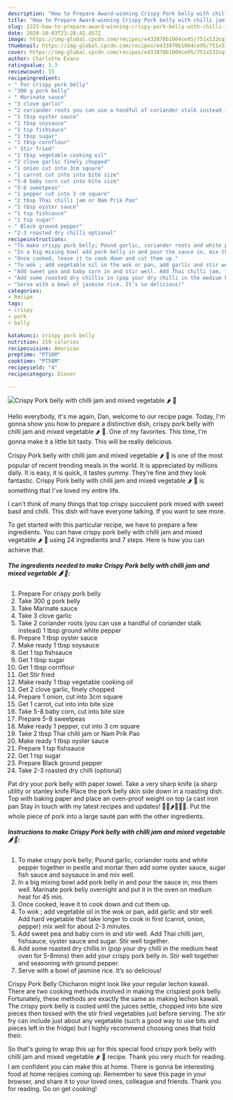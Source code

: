 ```yaml
---
description: "How to Prepare Award-winning Crispy Pork belly with chilli jam and mixed vegetable 🌶 🐽"
title: "How to Prepare Award-winning Crispy Pork belly with chilli jam and mixed vegetable 🌶 🐽"
slug: 2225-how-to-prepare-award-winning-crispy-pork-belly-with-chilli-jam-and-mixed-vegetable
date: 2020-10-03T23:28:42.457Z
image: https://img-global.cpcdn.com/recipes/e433870b1004ce95/751x532cq70/crispy-pork-belly-with-chilli-jam-and-mixed-vegetable-🌶-🐽-recipe-main-photo.jpg
thumbnail: https://img-global.cpcdn.com/recipes/e433870b1004ce95/751x532cq70/crispy-pork-belly-with-chilli-jam-and-mixed-vegetable-🌶-🐽-recipe-main-photo.jpg
cover: https://img-global.cpcdn.com/recipes/e433870b1004ce95/751x532cq70/crispy-pork-belly-with-chilli-jam-and-mixed-vegetable-🌶-🐽-recipe-main-photo.jpg
author: Charlotte Evans
ratingvalue: 3.3
reviewcount: 15
recipeingredient:
- " For crispy pork belly"
- "300 g pork belly"
- " Marinate sauce"
- "3 clove garlic"
- "2 coriander roots you can use a handful of coriander stalk instead 1 tbsp ground white pepper"
- "1 tbsp oyster sauce"
- "1 tbsp soysauce"
- "1 tsp fishsauce"
- "1 tbsp sugar"
- "1 tbsp cornflour"
- " Stir fried"
- "1 tbsp vegetable cooking oil"
- "2 clove garlic finely chopped"
- "1 onion cut into 3cm square"
- "1 carrot cut into into bite size"
- "5-8 baby corn cut into bite size"
- "5-8 sweetpeas"
- "1 pepper cut into 3 cm square"
- "2 tbsp Thai chilli jam or Nam Prik Pao"
- "1 tbsp oyster sauce"
- "1 tsp fishsauce"
- "1 tsp sugar"
- " Black ground pepper"
- "2-3 roasted dry chilli optional"
recipeinstructions:
- "To make crispy pork belly; Pound garlic, coriander roots and white pepper together in pestle and mortar then add some oyster sauce, sugar fish sauce and soysauce in and mix well."
- "In a big mixing bowl add pork belly in and pour the sauce in, mix them well. Marinate pork belly overnight and put it in the oven on medium heat for 45 min."
- "Once cooked, leave it to cook down and cut them up."
- "To wok ; add vegetable oil in the wok or pan, add garlic and stir well. Add hard vegetable that take longer to cook in first (carrot, onion, pepper) mix well for about 2-3 minutes."
- "Add sweet pea and baby corn in and stir well. Add Thai chilli jam, fishsauce, oyster sauce and sugar. Stir well together."
- "Add some roasted dry chillis in (pop your dry chilli in the medium heat oven for 5-8mins) then add your crispy pork belly in. Stir well together and seasoning with ground pepper."
- "Serve with a bowl of jasmine rice. It’s so delicious!"
categories:
- Recipe
tags:
- crispy
- pork
- belly

katakunci: crispy pork belly 
nutrition: 219 calories
recipecuisine: American
preptime: "PT16M"
cooktime: "PT58M"
recipeyield: "4"
recipecategory: Dinner

---
```



![Crispy Pork belly with chilli jam and mixed vegetable 🌶 🐽](https://img-global.cpcdn.com/recipes/e433870b1004ce95/751x532cq70/crispy-pork-belly-with-chilli-jam-and-mixed-vegetable-🌶-🐽-recipe-main-photo.jpg)

Hello everybody, it's me again, Dan, welcome to our recipe page. Today, I'm gonna show you how to prepare a distinctive dish, crispy pork belly with chilli jam and mixed vegetable 🌶 🐽. One of my favorites. This time, I'm gonna make it a little bit tasty. This will be really delicious.

Crispy Pork belly with chilli jam and mixed vegetable 🌶 🐽 is one of the most popular of recent trending meals in the world. It is appreciated by millions daily. It is easy, it is quick, it tastes yummy. They're fine and they look fantastic. Crispy Pork belly with chilli jam and mixed vegetable 🌶 🐽 is something that I've loved my entire life.

I can&#39;t think of many things that top crispy succulent pork mixed with sweet basil and chilli. This dish will have everyone talking. If you want to see more.


To get started with this particular recipe, we have to prepare a few ingredients. You can have crispy pork belly with chilli jam and mixed vegetable 🌶 🐽 using 24 ingredients and 7 steps. Here is how you can achieve that.

<!--inarticleads1-->

##### The ingredients needed to make Crispy Pork belly with chilli jam and mixed vegetable 🌶 🐽:

1. Prepare  For crispy pork belly
1. Take 300 g pork belly
1. Take  Marinate sauce
1. Take 3 clove garlic
1. Take 2 coriander roots (you can use a handful of coriander stalk instead) 1 tbsp ground white pepper
1. Prepare 1 tbsp oyster sauce
1. Make ready 1 tbsp soysauce
1. Get 1 tsp fishsauce
1. Get 1 tbsp sugar
1. Get 1 tbsp cornflour
1. Get  Stir fried
1. Make ready 1 tbsp vegetable cooking oil
1. Get 2 clove garlic, finely chopped
1. Prepare 1 onion, cut into 3cm square
1. Get 1 carrot, cut into into bite size
1. Take 5-8 baby corn, cut into bite size
1. Prepare 5-8 sweetpeas
1. Make ready 1 pepper, cut into 3 cm square
1. Take 2 tbsp Thai chilli jam or Nam Prik Pao
1. Make ready 1 tbsp oyster sauce
1. Prepare 1 tsp fishsauce
1. Get 1 tsp sugar
1. Prepare  Black ground pepper
1. Take 2-3 roasted dry chilli (optional)


Pat dry your pork belly with paper towel. Take a very sharp knife (a sharp utility or stanley knife Place the pork belly skin side down in a roasting dish. Top with baking paper and place an oven-proof weight on top (a cast iron pan Stay in touch with my latest recipes and updates! 💃🏻🌶🔪🚀🍜. Put the whole piece of pork into a large sauté pan with the other ingredients. 

<!--inarticleads2-->

##### Instructions to make Crispy Pork belly with chilli jam and mixed vegetable 🌶 🐽:

1. To make crispy pork belly; Pound garlic, coriander roots and white pepper together in pestle and mortar then add some oyster sauce, sugar fish sauce and soysauce in and mix well.
1. In a big mixing bowl add pork belly in and pour the sauce in, mix them well. Marinate pork belly overnight and put it in the oven on medium heat for 45 min.
1. Once cooked, leave it to cook down and cut them up.
1. To wok ; add vegetable oil in the wok or pan, add garlic and stir well. Add hard vegetable that take longer to cook in first (carrot, onion, pepper) mix well for about 2-3 minutes.
1. Add sweet pea and baby corn in and stir well. Add Thai chilli jam, fishsauce, oyster sauce and sugar. Stir well together.
1. Add some roasted dry chillis in (pop your dry chilli in the medium heat oven for 5-8mins) then add your crispy pork belly in. Stir well together and seasoning with ground pepper.
1. Serve with a bowl of jasmine rice. It’s so delicious!


Crispy Pork Belly Chicharon might look like your regular lechon kawali. There are two cooking methods involved in making the crispiest pork belly. Fortunately, these methods are exactly the same as making lechon kawali. The crispy pork belly is cooled until the juices settle, chopped into bite size pieces then tossed with the stir fried vegetables just before serving. The stir fry can include just about any vegetable (such a good way to use bits and pieces left in the fridge) but I highly recommend choosing ones that hold their. 

So that's going to wrap this up for this special food crispy pork belly with chilli jam and mixed vegetable 🌶 🐽 recipe. Thank you very much for reading. I am confident you can make this at home. There is gonna be interesting food at home recipes coming up. Remember to save this page in your browser, and share it to your loved ones, colleague and friends. Thank you for reading. Go on get cooking!
